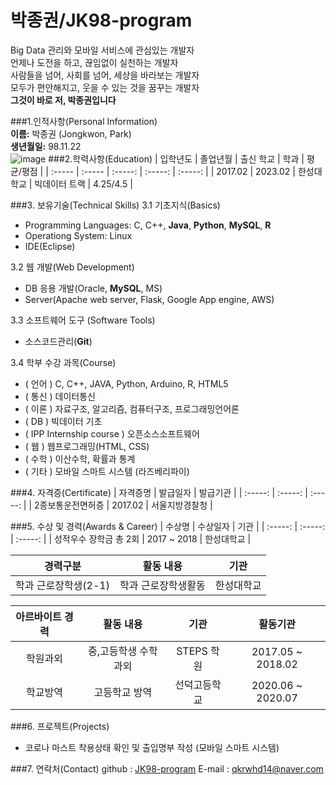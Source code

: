 # 박종권/JK98-program  
Big Data 관리와 모바일 서비스에 관심있는 개발자  
언제나 도전을 하고, 끊임없이 실천하는 개발자  
사람들을 넘어, 사회를 넘어, 세상을 바라보는 개발자  
모두가 편안해지고, 웃을 수 있는 것을 꿈꾸는 개발자  
**그것이 바로 저, 박종권입니다**  

###1.인적사항(Personal Information)  
**이름:** 박종권 (Jongkwon, Park)  
**생년월일:** 98.11.22  
![image](https://github.com/JK98-program/image/Parkjk.JPG)
###2.학력사항(Education)
|  입학년도  |  졸업년월  |  출신 학교  |  학과  |  평균/평점  |
| :----- | :----- | :-----: | :-----: | :-----: |
| 2017.02 | 2023.02 |  한성대학교  | 빅데이터 트랙 | 4.25/4.5 |

###3. 보유기술(Technical Skills)
3.1 기초지식(Basics)
 - Programming Languages: C, C++, **Java**, **Python**, **MySQL**, **R**  
 - Operationg System: Linux  
 - IDE(Eclipse)  

3.2 웹 개발(Web Development)
 - DB 응용 개발(Oracle, **MySQL**, MS)  
 - Server(Apache web server, Flask, Google App engine, AWS)  

3.3 소프트웨어 도구 (Software Tools)
 - 소스코드관리(**Git**)  

3.4 학부 수강 과목(Course)
 - ( 언어 ) C, C++, JAVA, Python, Arduino, R, HTML5  
 - ( 통신 ) 데이터통신  
 - ( 이론 ) 자료구조, 알고리즘, 컴퓨터구조, 프로그래밍언어론  
 - ( DB ) 빅데이터 기초  
 - ( IPP Internship course ) 오픈소스소프트웨어  
 - ( 웹 ) 웹프로그래밍(HTML, CSS)  
 - ( 수학 ) 이산수학, 확률과 통계  
 - ( 기타 ) 모바일 스마트 시스템 (라즈베리파이)  

###4. 자격증(Certificate)
|  자격증명  |  발급일자  |  발급기관  |
| :-----: | :-----: | :-----: |
|  2종보통운전면허증  | 2017.02 | 서울지방경찰청 |

###5. 수상 및 경력(Awards & Career)
|  수상명  |  수상일자  |  기관  |
|  :-----:  |  :-----:  |  :-----:  |
|  성적우수 장학금 총 2회  | 2017 ~ 2018 | 한성대학교 |

| 경력구분 | 활동 내용 |  기관  |
| :-----: | :-----: | :-----: |
|  학과 근로장학생(2-1)  | 학과 근로장학생활동 | 한성대학교 |

| 아르바이트 경력 | 활동 내용 |  기관  |  활동기관  |
| :-----: | :-----: | :-----: | :-----: |
|  학원과외  | 중,고등학생 수학 과외 | STEPS 학원 | 2017.05 ~ 2018.02 |
|  학교방역  | 고등학교 방역 | 선덕고등학교 | 2020.06 ~ 2020.07 |

###6. 프로젝트(Projects)
 - 코로나 마스트 착용상태 확인 및 출입명부 작성 (모바일 스마트 시스템)

###7. 연락처(Contact)
github : [JK98-program](https://github.com/JK98-program)
E-mail : [qkrwhd14@naver.com](qkrwhd14@naver.com)
